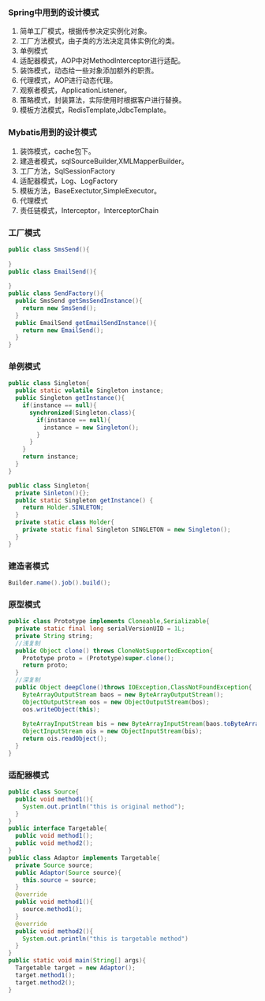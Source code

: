 ### Spring中用到的设计模式

1. 简单工厂模式，根据传参决定实例化对象。
2. 工厂方法模式，由子类的方法决定具体实例化的类。
3. 单例模式
4. 适配器模式，AOP中对MethodInterceptor进行适配。
5. 装饰模式，动态给一些对象添加额外的职责。
6. 代理模式，AOP进行动态代理。
7. 观察者模式，ApplicationListener。
8. 策略模式，封装算法，实际使用时根据客户进行替换。
9. 模板方法模式，RedisTemplate,JdbcTemplate。

### Mybatis用到的设计模式

1. 装饰模式，cache包下。
2. 建造者模式，sqlSourceBuilder,XMLMapperBuilder。
3. 工厂方法，SqlSessionFactory
4. 适配器模式，Log、LogFactory
5. 模板方法，BaseExectutor,SimpleExecutor。
6. 代理模式
7. 责任链模式，Interceptor，InterceptorChain

### 工厂模式

~~~java
public class SmsSend(){
  
}
public class EmailSend(){
  
}
public class SendFactory(){
  public SmsSend getSmsSendInstance(){
    return new SmsSend();
  }
  public EmailSend getEmailSendInstance(){
    return new EmailSend();
  }
}
~~~

### 单例模式

~~~java
public class Singleton{
  public static volatile Singleton instance;
  public Singleton getInstance(){
    if(instance == null){
      synchronized(Singleton.class){
        if(instance == null){
          instance = new Singleton();
        }
      }
    }
    return instance;
  }
}

public class Singleton{
  private Sinleton(){};
  public static Singleton getInstance() {
    return Holder.SINLETON;
  }
  private static class Holder{
    private static final Singleton SINGLETON = new Singleton();
  }
}
~~~

### 建造者模式

~~~java
Builder.name().job().build();
~~~

### 原型模式

~~~java
public class Prototype implements Cloneable,Serializable{
  private static final long serialVersionUID = 1L;
  private String string;
  //浅复制
  public Object clone() throws CloneNotSupportedException{
    Prototype proto = (Prototype)super.clone();
    return proto;
  }
  //深复制
  public Object deepClone()throws IOException,ClassNotFoundException{
    ByteArrayOutputStream baos = new ByteArrayOutputStream();
    ObjectOutputStream oos = new ObjectOutputStream(bos);
    oos.writeObject(this);
    
    ByteArrayInputStream bis = new ByteArrayInputStream(baos.toByteArray());
    ObjectInputStream ois = new ObjectInputStream(bis);
    return ois.readObject();
  }
}

~~~

### 适配器模式

~~~java
public class Source{
  public void method1(){
    System.out.println("this is original method");
  }
}
public interface Targetable{
  public void method1();
  public void method2();
}
public class Adaptor implements Targetable{
  private Source source;
  public Adaptor(Source source){
    this.source = source;
  }
  @override
  public void method1(){
    source.method1();
  }
  @override
  public void method2(){
    System.out.println("this is targetable method")
  }
}
public static void main(String[] args){
  Targetable target = new Adaptor();
  target.method1();
  target.method2();
}

~~~

